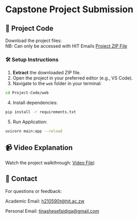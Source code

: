 # Capstone Project Submission

## 📁 Project Code
Download the project files:  
NB: Can only be accessed with HIT Emails
[Project ZIP File](https://1drv.ms/u/c/f7ea2fc10f2b9465/EdSb5_wpu4BGgezxnukJ67wBUkW3DCypD5YCfkIW9K3Ekw?e=OQTFgu)  

### 🛠️ Setup Instructions
1. **Extract** the downloaded ZIP file.
2. Open the project in your preferred editor (e.g., VS Code).
3. Navigate to the `web` folder in your terminal:
```bash
cd Project-Code/web
```
4. Install dependencies:
```bash
pip install -r requirements.txt
```
5. Run Application:
```bash
uvicorn main:app --reload
```
## 📹 Video Explanation
Watch the project walkthrough:
[Video File](https://drive.google.com/file/d/1TEpXQGFpd7hu14jFFFqYIAzxJ6Ib0Jdq/view?usp=sharing))  

## 📧 Contact
For questions or feedback:

Academic Email: h210590t@hit.ac.zw

Personal Email: tinashesefaidiga@gmail.com
